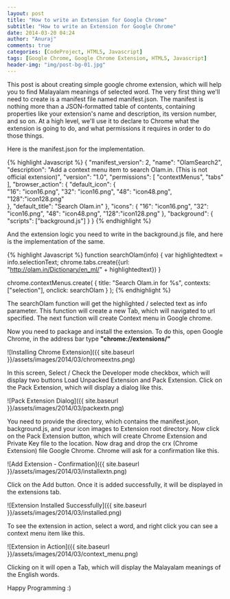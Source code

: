 ```yaml
---
layout: post
title: "How to write an Extension for Google Chrome"
subtitle: "How to write an Extension for Google Chrome"
date: 2014-03-20 04:24
author: "Anuraj"
comments: true
categories: [CodeProject, HTML5, Javascript]
tags: [Google Chrome, Google Chrome Extension, HTML5, Javascript]
header-img: "img/post-bg-01.jpg"
---
```

This post is about creating simple google chrome extension, which will help you to find Malayalam meanings of selected word. The very first thing we'll need to create is a manifest file named manifest.json. The manifest is nothing more than a JSON-formatted table of contents, containing properties like your extension's name and description, its version number, and so on. At a high level, we'll use it to declare to Chrome what the extension is going to do, and what permissions it requires in order to do those things.

Here is the manifest.json for the implementation.

{% highlight Javascript %}
{
  "manifest_version": 2,
  "name": "OlamSearch2",
  "description": "Add a context menu item to search Olam.in. (This is not official extension)",
  "version": "1.0",
  "permissions": [ "contextMenus", "tabs" ],
  "browser_action": {
          "default_icon": {                    
				"16": "icon16.png",
				"32": "icon16.png",
				"48": "icon48.png",
				"128":"icon128.png"    
          },
          "default_title": "Search Olam.in"
        },
		 "icons": {
			"16": "icon16.png",
			"32": "icon16.png",
			"48": "icon48.png",
			"128":"icon128.png"
		},
	"background": {
    "scripts": ["background.js"]
  }
}
{% endhighlight %}

And the extension logic you need to write in the background.js file, and here is the implementation of the same.

{% highlight Javascript %}
function searchOlam(info)
{
	var highlightedtext = info.selectionText;
	chrome.tabs.create({url: "http://olam.in/Dictionary/en_ml/" + highlightedtext})
}

chrome.contextMenus.create( 
	{
		title: "Search Olam.in for %s",
		contexts:["selection"],
		onclick: searchOlam
	}
);
{% endhighlight %}

The searchOlam function will get the highlighted / selected text as info parameter. This function will create a new Tab, which will navigated to url specified. The next function will create Context menu in Google chrome. 

Now you need to package and install the extension. To do this, open Google Chrome, in the address bar type **"chrome://extensions/"**

![Installing Chrome Extension]({{ site.baseurl }}/assets/images/2014/03/chromeextns.png)

In this screen, Select / Check the Developer mode checkbox, which will display two buttons Load Unpacked Extension and Pack Extension. Click on the Pack Extension, which will display a dialog like this.

![Pack Extension Dialog]({{ site.baseurl }}/assets/images/2014/03/packextn.png)

You need to provide the directory, which contains the manifest.json, background.js, and your icon images to Extension root directory. Now click on the Pack Extension button, which will create Chrome Extension and Private Key file to the location. Now drag and drop the crx (Chrome Extension) file Google Chrome. Chrome will ask for a confirmation like this. 

![Add Extension - Confirmation]({{ site.baseurl }}/assets/images/2014/03/installextn.png)

Click on the Add button. Once it is added successfully, it will be displayed in the extensions tab.

![Extension Installed Successfully]({{ site.baseurl }}/assets/images/2014/03/installed.png)

To see the extension in action, select a word, and right click you can see a context menu item like this.

![Extension in Action]({{ site.baseurl }}/assets/images/2014/03/context_menu.png)

Clicking on it will open a Tab, which will display the Malayalam meanings of the English words.

Happy Programming :)
